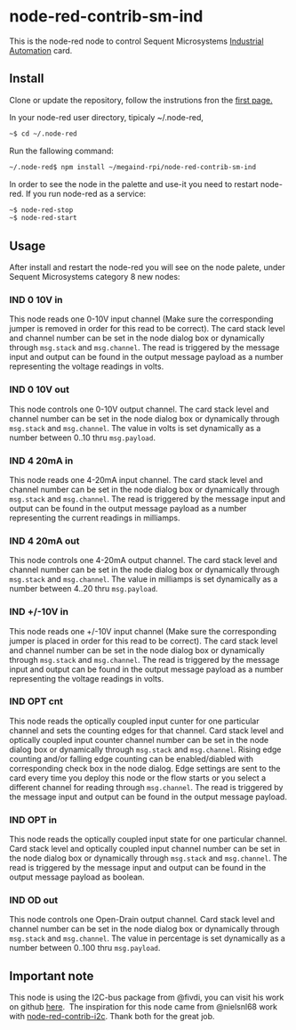 # node-red-contrib-sm-ind

This is the node-red node to control Sequent Microsystems [Industrial Automation](https://sequentmicrosystems.com/product/raspberry-pi-industrial-automation/) card.

## Install

Clone or update the repository, follow the instrutions fron the [first page.](https://github.com/SequentMicrosystems/megaind-rpi)

In your node-red user directory, tipicaly ~/.node-red,

```bash
~$ cd ~/.node-red
```

Run the fallowing command:

```bash
~/.node-red$ npm install ~/megaind-rpi/node-red-contrib-sm-ind
```

In order to see the node in the palette and use-it you need to restart node-red. If you run node-red as a service:
 ```bash
 ~$ node-red-stop
 ~$ node-red-start
 ```

## Usage

After install and restart the node-red you will see on the node palete, under Sequent Microsystems category 8 new nodes:

### IND 0 10V in

This node reads one 0-10V input channel (Make sure the corresponding jumper is removed in order for this read to be correct).
The card stack level and channel number can be set in the node dialog box or dynamically through ```msg.stack``` and ```msg.channel```.
The read is triggered by the message input and output can be found in the output message payload as a number representing the voltage readings in volts.

### IND 0 10V out

This node controls one 0-10V output channel.
The card stack level and channel number can be set in the node dialog box or dynamically through ```msg.stack``` and ```msg.channel```.
The value in volts is set dynamically as a number between 0..10 thru ```msg.payload```.

### IND 4 20mA in

This node reads one 4-20mA input channel. 
The card stack level and channel number can be set in the node dialog box or dynamically through ```msg.stack``` and ```msg.channel```.
The read is triggered by the message input and output can be found in the output message payload as a number representing the current readings in milliamps.

### IND 4 20mA out

This node controls one 4-20mA output channel.
The card stack level and channel number can be set in the node dialog box or dynamically through ```msg.stack``` and ```msg.channel```.
The value in milliamps is set dynamically as a number between 4..20 thru ```msg.payload```.

### IND +/-10V in

This node reads one +/-10V input channel (Make sure the corresponding jumper is placed in order for this read to be correct).
The card stack level and channel number can be set in the node dialog box or dynamically through ```msg.stack``` and ```msg.channel```.
The read is triggered by the message input and output can be found in the output message payload as a number representing the voltage readings in volts.

### IND OPT cnt

This node reads the optically coupled input cunter for one particular channel and sets the counting edges for that channel.
Card stack level and optically coupled input counter channel number can be set in the node dialog box or dynamically through ```msg.stack``` and ```msg.channel```.
Rising edge counting and/or falling edge counting can be enabled/diabled with corresponding check box in the node dialog.
Edge settings are sent to the card every time you deploy this node or the flow starts or you select a different channel for reading through ```msg.channel```.
The read is triggered by the message input and output can be found in the output message payload.

### IND OPT in

This node reads the optically coupled input state for one particular channel.
Card stack level and optically coupled input channel number can be set in the node dialog box or dynamically through ```msg.stack``` and ```msg.channel```.
The read is triggered by the message input and output can be found in the output message payload as boolean.

### IND OD out

This node controls one Open-Drain output channel.
Card stack level and channel number can be set in the node dialog box or dynamically through ```msg.stack``` and ```msg.channel```.
The value in percentage is set dynamically as a number between 0..100 thru ```msg.payload```.

## Important note

This node is using the I2C-bus package from @fivdi, you can visit his work on github [here](https://github.com/fivdi/i2c-bus). 
The inspiration for this node came from @nielsnl68 work with [node-red-contrib-i2c](https://github.com/nielsnl68/node-red-contrib-i2c).
Thank both for the great job.
